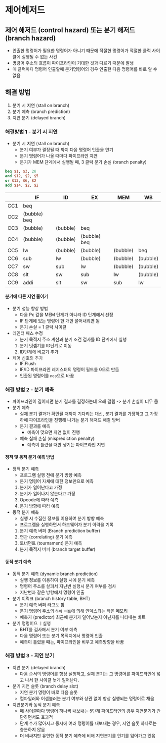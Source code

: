 # 제어헤저드

## 제어 해저드 (control hazard) 또는 분기 해저드 (branch hazard)
* 인출한 명령어가 필요한 명령어가 아니기 때문에 적절한 명령어가 적절한 클럭 사이클에 실행될 수 없는 사건
* 명령어 주소의 흐름이 파이프라인이 기대한 것과 다르기 때문에 발생
* 매 클럭마다 명령어 인출할때 분기명령어의 경우 인출한 다음 명령어를 바로 알 수 없음

## 해결 방법
1. 분기 시 지연 (stall on branch)
2. 분기 예측 (branch prediction)
3. 지연 분기 (delayed branch)

### 해결방법 1 - 분기 시 지연
* 분기 시 지연 (stall on branch)
  * 분기 여부가 결정될 때 까지 다음 명령어 인출을 연기
  * 분기 명령어가 나올 때마다 파이프라인 지연
  * 분기가 MEM 단계에서 실행될 때, 3 클럭 분기 손실 (branch penalty)

```mips
beq $1, $3, 28
and $12, $2, $5
or $13, $6, $2
add $14, $2, $2
```

| | IF | ID | EX | MEM | WB |
| ----- | ----- | ----- | ----- | ----- | ----- |
| CC1 | beq | | | | | 
| CC2 | (bubble) beq | | | |
| CC3 | (bubble) | (bubble) | beq | | |
| CC4 | (bubble) | (bubble) | (bubble) beq | |
| CC5 | lw | (bubble) | (bubble) | (bubble) | beq |
| CC6 | sub | lw | (bubble) | (bubble) | (bubble) |
| CC7 | sw | sub | lw | (bubble) | (bubble) |
| CC8 | slt | sw | sub | lw | (bubble) |
| CC9 | addi | slt | sw | sub | lw |


#### 분기에 따른 지연 줄이기
* 분기 성능 향상 방법
  * 다음 Pc 값을 MEM 단계가 아니라 ID 단계에서 선정
  * IF 단계에 있는 명령어 한 개만 쓸어내리면 됨
  * 분기 손실 = 1 클럭 사이클
* 데인터 패스 수정
  * 분기 목적지 주소 계산과 분기 조건 검사를 ID 단계에서 실행
  1. 분기 덧셈기를 ID단계로 이동
  2. ID단계에 비교기 추가
* 제어 신호의 추가
  * IF.Flush
  * IF/ID 파이프라인 레지스터의 명령어 필드를 0으로 만듬
  * 인출된 명령어를 `nop`으로 바꿈

### 해결 방법 2 - 분기 예측
* 파이프라인이 길어지면 분기 결과를 결정하는데 오래 걸림 -> 분기 손실이 너무 큼
* 분기 예측
  * 실제 분기 결과가 확인될 때까지 기다리는 대신, 분기 결과를 가정하고 그 가정 하에 파이프라인을 진행해 나가는 분기 해저드 해결 방버
  * 분기 결과를 예측
    * 예측이 맞으면 지연 없이 진행
  * 예측 실패 손실 (misprediction penalty)
    * 예측이 틀렸을 때만 생기는 파이프라인 지연

#### 정적 및 동적 분기 예측 방법
* 정적 분기 예측
  * 프로그램 실행 전에 분기 방향 예측
  * 분기 명령어 자체에 대한 정보만으로 예측
  1. 분기가 일어난다고 가정
  2. 분기가 일어나지 않는다고 가정
  3. Opcode에 따라 예측
  4. 분기 방향에 따라 예측
* 동적 분기 예측
  * 실행 시 수집한 정보를 이용하여 분기 방향 예측
  * 프로그램을 실행하면서 하드웨어가 분기 이력을 기록
  1. 분기 예측 버퍼 (Branch prediction buffer)
  2. 연관 (correlating) 분기 예측
  3. 토너먼트 (tournament) 분기 예측
  4. 분기 목적지 버퍼 (branch target buffer)

#### 동적 분기 예측
* 동적 분기 예측 (dynamic branch prediction)
  * 실행 정보를 이용하여 실행 시에 분기 예측
  * 명령어 주소를 살펴서 지난번 실행시 분기 여부를 검사
  * 지난번과 같은 방향에서 명령어 인출
* 분기 이력표 (branch history table, BHT)
  * 분기 예측 버퍼 라고도 함
  * 분기 명령어 주소의 `하위 비트`에 의해 인덱스되는 작은 메모리
  * 예측기 (predictor) 최근에 분기가 일어났는지 아닌지를 나타내는 비트
* 분기 명령어으 ㅣ실행
  * BHT를 검사해서 분기 여부 예측
  * 다음 명령어 또는 분기 목적지에서 명령어 인출
  * 예측이 틀렸을 때는, 파이프라인을 비우고 예측방향을 바꿈

### 해결 방법 3 - 지연 분기
* 지연 분기 (delayed branch)
  * 다음 순서의 명령어를 항상 실행하고, 실제 분기는 그 명령어를 파이프라인에 넣고 나서 한 사이클 늦게 일어난다.
* 분기 지연 슬롯 (branch delay slot)
  * 지연 분기 명령어 바로 다음 슬롯
  * 컴파일러와 어셈블러는 분기 여부와 상관 없이 항상 실행되는 명령어로 채움
* 지연분기와 동적 분기 예측
  * 매 사이클마다 명령어 하나씩 내보내는 5단계 파이프라인의 경우 지연분기가 간단하면서도 효과적
  * 단계 수가 많아지고 동시에 여러 명령어를 내보내는 경우, 지연 슬롯 하나로는 충분하지 않음
  * 더 비싸지만 유연한 동적 분기 예측에 비해 지연분기를 인기를 잃어가고 있음

